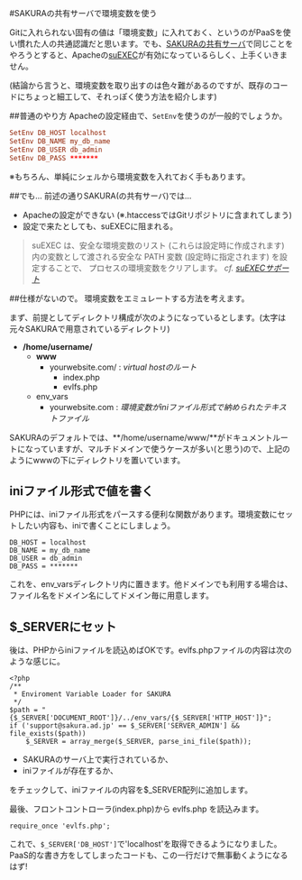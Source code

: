 #SAKURAの共有サーバで環境変数を使う

Gitに入れられない固有の値は「環境変数」に入れておく、というのがPaaSを使い慣れた人の共通認識だと思います。でも、[SAKURAの共有サーバ](http://www.sakura.ne.jp/rentalserver/)で同じことをやろうとすると、Apacheの[suEXEC](http://httpd.apache.org/docs/2.2/suexec.html)が有効になっているらしく、上手くいきません。

(結論から言うと、環境変数を取り出すのは色々難があるのですが、既存のコードにちょっと細工して、それっぽく使う方法を紹介します)

##普通のやり方
Apacheの設定経由で、```SetEnv```を使うのが一般的でしょうか。

```httpd.conf
SetEnv DB_HOST localhost
SetEnv DB_NAME my_db_name
SetEnv DB_USER db_admin
SetEnv DB_PASS *******
```

※もちろん、単純にシェルから環境変数を入れておく手もあります。

##でも...
前述の通りSAKURA(の共有サーバ)では...

* Apacheの設定ができない (※.htaccessではGitリポジトリに含まれてしまう)
* 設定で来たとしても、suEXECに阻まれる。

> suEXEC は、安全な環境変数のリスト (これらは設定時に作成されます) 内の変数として渡される安全な PATH 変数 (設定時に指定されます) を設定することで、 プロセスの環境変数をクリアします。
> *cf. [suEXECサポート](http://httpd.apache.org/docs/2.2/ja/suexec.html)*

##仕様がないので。
環境変数をエミュレートする方法を考えます。

まず、前提としてディレクトリ構成が次のようになっているとします。(太字は元々SAKURAで用意されているディレクトリ)

* **/home/username/**
	* **www**
		* yourwebsite.com/ : *virtual hostのルート*
			* index.php
			* evlfs.php
	* env_vars
		* yourwebsite.com : *環境変数がiniファイル形式で納められたテキストファイル*

SAKURAのデフォルトでは、**/home/username/www/**がドキュメントルートになっていますが、マルチドメインで使うケースが多い(と思う)ので、上記のようにwwwの下にディレクトリを置いています。

## iniファイル形式で値を書く

PHPには、iniファイル形式をパースする便利な関数があります。環境変数にセットしたい内容も、iniで書くことにしましょう。

```ini:yourwebsite.com
DB_HOST = localhost
DB_NAME = my_db_name
DB_USER = db_admin
DB_PASS = *******
```

これを、env_varsディレクトリ内に置きます。他ドメインでも利用する場合は、ファイル名をドメイン名にしてドメイン毎に用意します。

## $_SERVERにセット

後は、PHPからiniファイルを読込めばOKです。evlfs.phpファイルの内容は次のような感じに。

```evlfs.php
<?php
/**
 * Enviroment Variable Loader for SAKURA
 */
$path = "{$_SERVER['DOCUMENT_ROOT']}/../env_vars/{$_SERVER['HTTP_HOST']}";
if ('support@sakura.ad.jp' == $_SERVER['SERVER_ADMIN'] && file_exists($path))
	$_SERVER = array_merge($_SERVER, parse_ini_file($path));
```

* SAKURAのサーバ上で実行されているか、
* iniファイルが存在するか、

をチェックして、iniファイルの内容を$_SERVER配列に追加します。

最後、フロントコントローラ(index.php)から evlfs.php を読込みます。

```index.php
require_once 'evlfs.php';
```

これで、```$_SERVER['DB_HOST']```で'localhost'を取得できるようになりました。PaaS的な書き方をしてしまったコードも、この一行だけで無事動くようになるはず!
